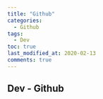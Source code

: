 ```yaml
---
title: "Github"
categories:
  - Github
tags:
  - Dev
toc: true
last_modified_at: 2020-02-13
comments: true
---
```


## Dev - Github